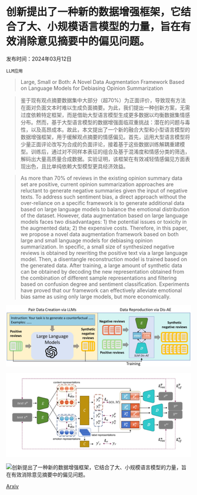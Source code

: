 # 创新提出了一种新的数据增强框架，它结合了大、小规模语言模型的力量，旨在有效消除意见摘要中的偏见问题。

发布时间：2024年03月12日

`LLM应用`

> Large, Small or Both: A Novel Data Augmentation Framework Based on Language Models for Debiasing Opinion Summarization

> 鉴于现有观点摘要数据集中大部分（超70%）为正面评价，导致现有方法在面对负面文本时难以生成负面摘要。为此，我们提出一种创新方案，无需过度依赖特定框架，而是借助大型语言模型生成更多数据以均衡数据集情感分布。然而，基于大型语言模型的数据增强面临双重挑战：潜在的问题与毒性，以及高昂成本。故此，本文提出了一个新的融合大型和小型语言模型的数据增强框架，用于缓解观点摘要的情感偏见。首先，运用大型语言模型将少量正面评论改写为合成的负面评论，接着基于这些数据训练解耦重建模型。训练后，通过对不同样本表征的组合及基于混淆度和情感分类的筛选，解码出大量高质量合成数据。实验证明，该框架在有效减轻情感偏见方面表现出色，且比单纯依赖大型模型更具经济效益。

> As more than 70$\%$ of reviews in the existing opinion summary data set are positive, current opinion summarization approaches are reluctant to generate negative summaries given the input of negative texts. To address such sentiment bias, a direct approach without the over-reliance on a specific framework is to generate additional data based on large language models to balance the emotional distribution of the dataset. However, data augmentation based on large language models faces two disadvantages: 1) the potential issues or toxicity in the augmented data; 2) the expensive costs. Therefore, in this paper, we propose a novel data augmentation framework based on both large and small language models for debiasing opinion summarization. In specific, a small size of synthesized negative reviews is obtained by rewriting the positive text via a large language model. Then, a disentangle reconstruction model is trained based on the generated data. After training, a large amount of synthetic data can be obtained by decoding the new representation obtained from the combination of different sample representations and filtering based on confusion degree and sentiment classification. Experiments have proved that our framework can effectively alleviate emotional bias same as using only large models, but more economically.

![创新提出了一种新的数据增强框架，它结合了大、小规模语言模型的力量，旨在有效消除意见摘要中的偏见问题。](../../../paper_images/2403.07693/x1.png)

![创新提出了一种新的数据增强框架，它结合了大、小规模语言模型的力量，旨在有效消除意见摘要中的偏见问题。](../../../paper_images/2403.07693/x2.png)

![创新提出了一种新的数据增强框架，它结合了大、小规模语言模型的力量，旨在有效消除意见摘要中的偏见问题。](../../../paper_images/2403.07693/x3.png)

[Arxiv](https://arxiv.org/abs/2403.07693)